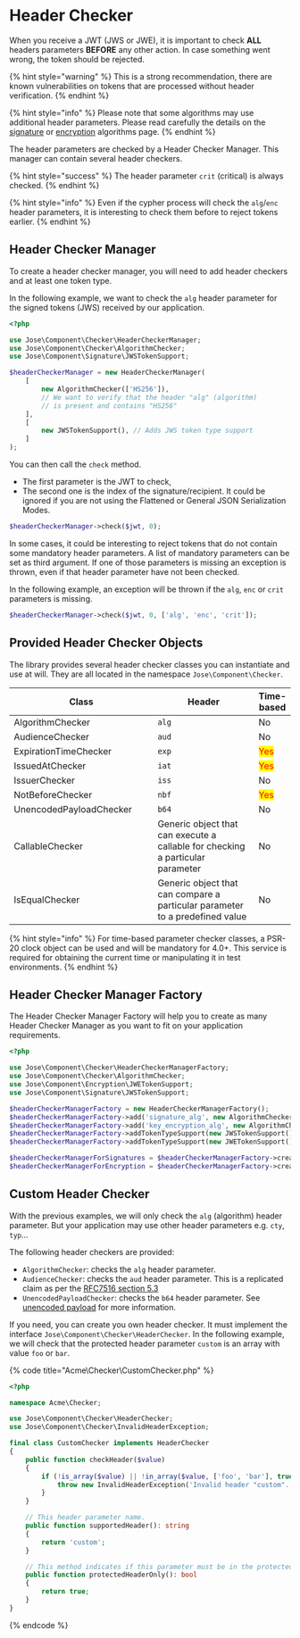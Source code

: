 # Header Checker

When you receive a JWT (JWS or JWE), it is important to check **ALL** headers parameters **BEFORE** any other action. In case something went wrong, the token should be rejected.

{% hint style="warning" %}
This is a strong recommendation, there are known vulnerabilities on tokens that are processed without header verification.
{% endhint %}

{% hint style="info" %}
Please note that some algorithms may use additional header parameters. Please read carefully the details on the [signature](signed-tokens-jws/signature-algorithms.md) or [encryption](encrypted-tokens-jwe/encryption-algorithms.md) algorithms page.
{% endhint %}

The header parameters are checked by a Header Checker Manager. This manager can contain several header checkers.

{% hint style="success" %}
The header parameter `crit` (critical) is always checked.
{% endhint %}

{% hint style="info" %}
Even if the cypher process will check the `alg`/`enc` header parameters, it is interesting to check them before to reject tokens earlier.&#x20;
{% endhint %}

## Header Checker Manager

To create a header checker manager, you will need to add header checkers and at least one token type.&#x20;

In the following example, we want to check the `alg` header parameter for the signed tokens (JWS) received by our application.

```php
<?php

use Jose\Component\Checker\HeaderCheckerManager;
use Jose\Component\Checker\AlgorithmChecker;
use Jose\Component\Signature\JWSTokenSupport;

$headerCheckerManager = new HeaderCheckerManager(
    [
        new AlgorithmChecker(['HS256']),
        // We want to verify that the header "alg" (algorithm)
        // is present and contains "HS256"
    ],
    [
        new JWSTokenSupport(), // Adds JWS token type support
    ]
);
```

You can then call the `check` method.

* The first parameter is the JWT to check,
* The second one is the index of the signature/recipient. It could be ignored if you are not using the Flattened or General JSON Serialization Modes.

```php
$headerCheckerManager->check($jwt, 0);
```

In some cases, it could be interesting to reject tokens that do not contain some mandatory header parameters. A list of mandatory parameters can be set as third argument. If one of those parameters is missing an exception is thrown, even if that header parameter have not been checked.

In the following example, an exception will be thrown if the `alg`, `enc` or `crit` parameters is missing.

```php
$headerCheckerManager->check($jwt, 0, ['alg', 'enc', 'crit']);
```

## Provided Header Checker Objects

The library provides several header checker classes you can instantiate and use at will. They are all located in the namespace `Jose\Component\Checker`.

<table><thead><tr><th width="296">Class</th><th width="314">Header</th><th>Time-based</th></tr></thead><tbody><tr><td>AlgorithmChecker</td><td><code>alg</code></td><td>No</td></tr><tr><td>AudienceChecker</td><td><code>aud</code></td><td>No</td></tr><tr><td>ExpirationTimeChecker</td><td><code>exp</code></td><td><mark style="color:red;">Yes</mark></td></tr><tr><td>IssuedAtChecker</td><td><code>iat</code></td><td><mark style="color:red;">Yes</mark></td></tr><tr><td>IssuerChecker</td><td><code>iss</code></td><td>No</td></tr><tr><td>NotBeforeChecker</td><td><code>nbf</code></td><td><mark style="color:red;">Yes</mark></td></tr><tr><td>UnencodedPayloadChecker</td><td><code>b64</code></td><td>No</td></tr><tr><td>CallableChecker</td><td>Generic object that can execute a callable for checking a particular parameter</td><td>No</td></tr><tr><td>IsEqualChecker</td><td>Generic object that can compare a particular parameter to a predefined value</td><td>No</td></tr></tbody></table>

{% hint style="info" %}
For time-based parameter checker classes, a PSR-20 clock object can be used and will be mandatory for 4.0+. This service is required for obtaining the current time or manipulating it in test environments.
{% endhint %}

## Header Checker Manager Factory

The Header Checker Manager Factory will help you to create as many Header Checker Manager as you want to fit on your application requirements.

```php
<?php

use Jose\Component\Checker\HeaderCheckerManagerFactory;
use Jose\Component\Checker\AlgorithmChecker;
use Jose\Component\Encryption\JWETokenSupport;
use Jose\Component\Signature\JWSTokenSupport;

$headerCheckerManagerFactory = new HeaderCheckerManagerFactory();
$headerCheckerManagerFactory->add('signature_alg', new AlgorithmChecker(['HS256']));
$headerCheckerManagerFactory->add('key_encryption_alg', new AlgorithmChecker(['RSA1_5']));
$headerCheckerManagerFactory->addTokenTypeSupport(new JWSTokenSupport());
$headerCheckerManagerFactory->addTokenTypeSupport(new JWETokenSupport());

$headerCheckerManagerForSignatures = $headerCheckerManagerFactory->create(['signature_alg']);
$headerCheckerManagerForEncryption = $headerCheckerManagerFactory->create(['key_encryption_alg']);
```

## Custom Header Checker

With the previous examples, we will only check the `alg` (algorithm) header parameter. But your application may use other header parameters e.g. `cty`, `typ`...

The following header checkers are provided:

* `AlgorithmChecker`: checks the `alg` header parameter.
* `AudienceChecker`: checks the `aud` header parameter. This is a replicated claim as per the [RFC7516 section 5.3](https://tools.ietf.org/html/rfc7519#section-5.3)
* `UnencodedPayloadChecker`: checks the `b64` header parameter. See [unencoded payload](../advanced-topics/signed-tokens-and/unencoded-payload.md) for more information.

If you need, you can create you own header checker. It must implement the interface `Jose\Component\Checker\HeaderChecker`. In the following example, we will check that the protected header parameter `custom` is an array with value `foo` or `bar`.

{% code title="Acme\Checker\CustomChecker.php" %}
```php
<?php

namespace Acme\Checker;

use Jose\Component\Checker\HeaderChecker;
use Jose\Component\Checker\InvalidHeaderException;

final class CustomChecker implements HeaderChecker
{
    public function checkHeader($value)
    {
        if (!is_array($value) || !in_array($value, ['foo', 'bar'], true)) {
            throw new InvalidHeaderException('Invalid header "custom".', 'custom', $value);
        }
    }

    // This header parameter name.
    public function supportedHeader(): string
    {
        return 'custom';
    }

    // This method indicates if this parameter must be in the protected header or not.
    public function protectedHeaderOnly(): bool
    {
        return true;
    }
}
```
{% endcode %}
